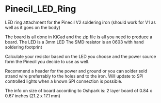 # Pinecil_LED_Ring
LED ring attachment for the Pinecil V2 soldering iron (should work for V1 as well as it goes on the body)

The board is all done in KiCad and the zip file is all you need to produce a board. 
The LED is a 3mm LED
The SMD resistor is an 0603 with hand soldering footprint

Calculate your resistor based on the LED you choose and the power source form the Pinecil you decide to use as well.

Recommend a header for the power and ground or you can solder sold strand wire preferrably to the holes and to the iron.
Will update to SPI controlled lights when a known SPI connection is possible.


The info on size of board according to Oshpark is: 2 layer board of 0.84 x 0.67 inches (21.2 x 17.1 mm)
